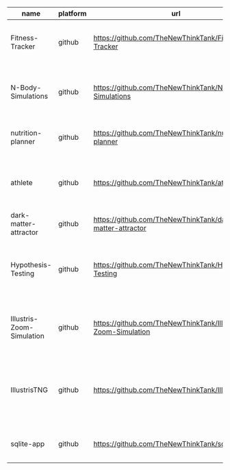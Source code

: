  | name |platform |url |description |stars |creation_date |
 |--- | --- | --- | --- | --- | --- | 
 | Fitness-Tracker | github | https://github.com/TheNewThinkTank/Fitness-Tracker | Full stack fitness tracking application using TinyDB and FastAPI | 14 | 2021-12-11T23:02:00Z | 
 | N-Body-Simulations | github | https://github.com/TheNewThinkTank/N-Body-Simulations | Simulations of dynamical systems of particles under the influence of gravity | 5 | 2018-06-17T08:22:46Z | 
 | nutrition-planner | github | https://github.com/TheNewThinkTank/nutrition-planner | streamlit app for meal nutrition analysis | 4 | 2022-07-15T20:13:53Z | 
 | athlete | github | https://github.com/TheNewThinkTank/athlete | create athlete profiles to compute and analyze physiological metrics | 2 | 2023-03-04T14:12:03Z | 
 | dark-matter-attractor | github | https://github.com/TheNewThinkTank/dark-matter-attractor | Analysis of simulated dark matter halos | 2 | 2020-02-02T14:42:37Z | 
 | Hypothesis-Testing | github | https://github.com/TheNewThinkTank/Hypothesis-Testing | Hypothesis: University towns have their mean housing prices less effected by recessions. | 2 | 2019-02-07T09:59:25Z | 
 | Illustris-Zoom-Simulation | github | https://github.com/TheNewThinkTank/Illustris-Zoom-Simulation | Precise predictions for the formation of structure in the visible matter | 2 | 2017-05-17T15:19:23Z | 
 | IllustrisTNG | github | https://github.com/TheNewThinkTank/IllustrisTNG | The next generation of cosmological hydrodynamical simulations of galaxy formation and evolution. | 2 | 2019-02-07T11:26:03Z | 
 | sqlite-app | github | https://github.com/TheNewThinkTank/sqlite-app | CRUD functionality for SQLite database | 2 | 2020-05-03T11:35:42Z | 
